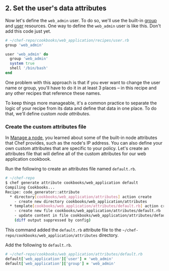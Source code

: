 ## 2. Set the user's data attributes

Now let's define the `web_admin` user. To do so, we'll use the built-in [group](https://docs.chef.io/resource_group.html) and [user](https://docs.chef.io/resource_user.html) resources. One way to define the `web_admin` user is like this. Don't add this code just yet.

```ruby
# ~/chef-repo/cookbooks/web_application/recipes/user.rb
group 'web_admin'

user 'web_admin' do
  group 'web_admin'
  system true
  shell '/bin/bash'
end
```

One problem with this approach is that if you ever want to change the user name or group, you'll have to do it in at least 3 places &ndash; in this recipe and any other recipes that reference these names.

To keep things more manageable, it's a common practice to separate the logic of your recipe from its data and define that data in one place. To do that, we'll define custom _node attributes_.

### Create the custom attributes file

In [Manage a node](/manage-a-node/ubuntu/), you learned about some of the built-in node attributes that Chef provides, such as the node's IP address. You can also define your own custom attributes that are specific to your policy. Let's create an attributes file that will define all of the custom attributes for our web application cookbook.

Run the following to create an attributes file named <code class="file-path">default.rb</code>.

```bash
# ~/chef-repo
$ chef generate attribute cookbooks/web_application default
Compiling Cookbooks...
Recipe: code_generator::attribute
  * directory[cookbooks/web_application/attributes] action create
    - create new directory cookbooks/web_application/attributes
  * template[cookbooks/web_application/attributes/default.rb] action create
    - create new file cookbooks/web_application/attributes/default.rb
    - update content in file cookbooks/web_application/attributes/default.rb from none to e3b0c4
    (diff output suppressed by config)
```

This command added the <code class="file-path">default.rb</code> attribute file to the <code class="file-path">~/chef-repo/cookbooks/web_application/attributes</code> directory.

Add the following to <code class="file-path">default.rb</code>.

```ruby
# ~/chef-repo/cookbooks/web_application/attributes/default.rb
default['web_application']['user'] = 'web_admin'
default['web_application']['group'] = 'web_admin'
```
